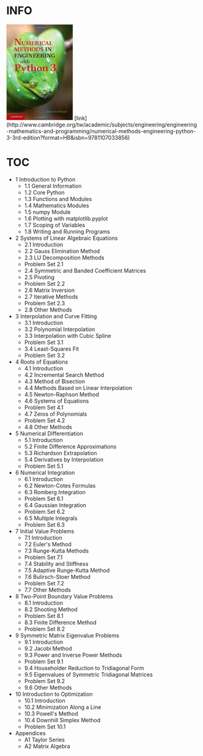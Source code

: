 # INFO
<img src="cover.jpg" alt="" height="250">  
[link](http://www.cambridge.org/tw/academic/subjects/engineering/engineering-mathematics-and-programming/numerical-methods-engineering-python-3-3rd-edition?format=HB&isbn=9781107033856)

# TOC
* 1 Introduction to Python
  * 1.1 General Information
  * 1.2 Core Python
  * 1.3 Functions and Modules
  * 1.4 Mathematics Modules
  * 1.5 numpy Module
  * 1.6 Plotting with matplotlib.pyplot
  * 1.7 Scoping of Variables
  * 1.8 Writing and Running Programs
* 2 Systems of Linear Algebraic Equations
  * 2.1 Introduction
  * 2.2 Gauss Elimination Method
  * 2.3 LU Decomposition Methods
  * Problem Set 2.1
  * 2.4 Symmetric and Banded Coefficient Matrices
  * 2.5 Pivoting
  * Problem Set 2.2
  * 2.6 Matrix Inversion
  * 2.7 Iterative Methods
  * Problem Set 2.3
  * 2.8 Other Methods
* 3 Interpolation and Curve Fitting
  * 3.1 Introduction
  * 3.2 Polynomial Interpolation
  * 3.3 Interpolation with Cubic Spline
  * Problem Set 3.1
  * 3.4 Least-Squares Fit
  * Problem Set 3.2
* 4 Roots of Equations
  * 4.1 Introduction
  * 4.2 Incremental Search Method
  * 4.3 Method of Bisection
  * 4.4 Methods Based on Linear Interpolation
  * 4.5 Newton-Raphson Method
  * 4.6 Systems of Equations
  * Problem Set 4.1
  * 4.7 Zeros of Polynomials
  * Problem Set 4.2
  * 4.8 Other Methods
* 5 Numerical Differentiation
  * 5.1 Introduction
  * 5.2 Finite Difference Approximations
  * 5.3 Richardson Extrapolation
  * 5.4 Derivatives by Interpolation
  * Problem Set 5.1
* 6 Numerical Integration
  * 6.1 Introduction
  * 6.2 Newton-Cotes Formulas
  * 6.3 Romberg Integration
  * Problem Set 6.1
  * 6.4 Gaussian Integration
  * Problem Set 6.2
  * 6.5 Multiple Integrals
  * Problem Set 6.3
* 7 Initial Value Problems
  * 7.1 Introduction
  * 7.2 Euler's Method
  * 7.3 Runge-Kutta Methods
  * Problem Set 7.1
  * 7.4 Stability and Stiffness
  * 7.5 Adaptive Runge-Kutta Method
  * 7.6 Bulirsch-Stoer Method
  * Problem Set 7.2
  * 7.7 Other Methods
* 8 Two-Point Boundary Value Problems
  * 8.1 Introduction
  * 8.2 Shooting Method
  * Problem Set 8.1
  * 8.3 Finite Difference Method
  * Problem Set 8.2
* 9 Symmetric Matrix Eigenvalue Problems
  * 9.1 Introduction
  * 9.2 Jacobi Method
  * 9.3 Power and Inverse Power Methods
  * Problem Set 9.1
  * 9.4 Householder Reduction to Tridiagonal Form
  * 9.5 Eigenvalues of Symmetric Tridiagonal Matrices
  * Problem Set 9.2
  * 9.6 Other Methods
* 10 Introduction to Optimization
  * 10.1 Introduction
  * 10.2 Minimization Along a Line
  * 10.3 Powell's Method
  * 10.4 Downhill Simplex Method
  * Problem Set 10.1
* Appendices
  * A1 Taylor Series
  * A2 Matrix Algebra
